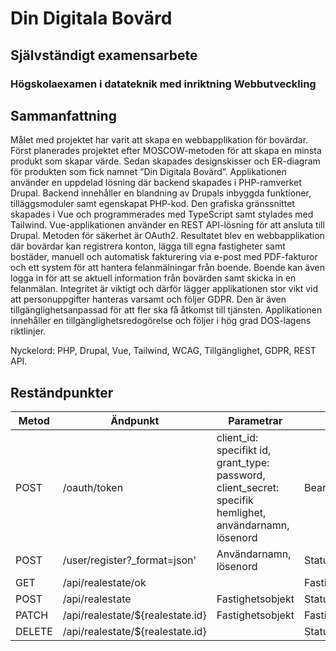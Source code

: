 # Din Digitala Bovärd
## Självständigt examensarbete
### Högskolaexamen i datateknik med inriktning Webbutveckling

## Sammanfattning
Målet med projektet har varit att skapa en webbapplikation för bovärdar. Först planerades projektet efter MOSCOW-metoden för att skapa en minsta produkt som skapar värde. Sedan skapades designskisser och ER-diagram för produkten som fick namnet ”Din Digitala Bovärd”. Applikationen använder en uppdelad lösning där backend skapades i PHP-ramverket Drupal. Backend innehåller en blandning av Drupals inbyggda funktioner, tilläggsmoduler samt egenskapat PHP-kod. Den grafiska gränssnittet skapades i Vue och programmerades med TypeScript samt stylades med Tailwind. Vue-applikationen använder en REST API-lösning för att ansluta till Drupal. Metoden för säkerhet är OAuth2. Resultatet blev en webbapplikation där bovärdar kan registrera konton, lägga till egna fastigheter samt bostäder, manuell och automatisk fakturering via e-post med PDF-fakturor och ett system för att hantera felanmälningar från boende. Boende kan även logga in för att se aktuell information från bovärden samt skicka in en felanmälan. Integritet är viktigt och därför lägger applikationen stor vikt vid att personuppgifter hanteras varsamt och följer GDPR. Den är även tillgänglighetsanpassad för att fler ska få åtkomst till tjänsten. Applikationen innehåller en tillgänglighetsredogörelse och följer i hög grad DOS-lagens riktlinjer.

Nyckelord: PHP, Drupal, Vue, Tailwind, WCAG, Tillgänglighet, GDPR, REST API.






## Reständpunkter

|Metod  |Ändpunkt           |Parametrar                         |Svar                                  |
|-------|-------------------|-----------------------------------|--------------------------------------|
|POST   |/oauth/token       |client_id: specifikt id, grant_type: password, client_secret: specifik hemlighet, användarnamn, lösenord             |Bearer-token                                                  |
|POST    |/user/register?_format=json'          |Användarnamn, lösenord                                                         |Status
|GET   |/api/realestate/ok      |        |Fastighetsobjekt
|POST    |/api/realestate   |Fastighetsobjekt |Status |
|PATCH |/api/realestate/${realestate.id}  |Fastighetsobjekt |Fastighetsobjekt                                             |
|DELETE |/api/realestate/${realestate.id}  | |Status                                             |